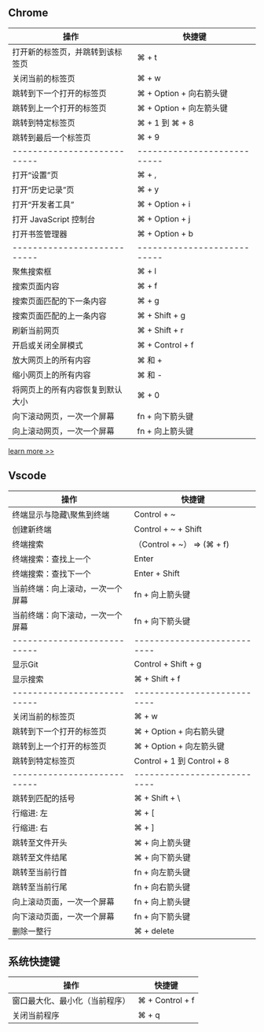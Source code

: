 


## Chrome
|操作|快捷键|
|-----|-----|
|打开新的标签页，并跳转到该标签页|⌘ + t|
|关闭当前的标签页|⌘ + w|
|跳转到下一个打开的标签页|⌘ + Option + 向右箭头键|
|跳转到上一个打开的标签页|⌘ + Option + 向左箭头键|
|跳转到特定标签页|⌘ + 1 到 ⌘ + 8|
|跳转到最后一个标签页|⌘ + 9|
|---------------------------|---------------------------|
|打开“设置”页|⌘ + ,|
|打开“历史记录”页|⌘ + y|
|打开“开发者工具”|⌘ + Option + i|
|打开 JavaScript 控制台|⌘ + Option + j|
|打开书签管理器|⌘ + Option + b|
|---------------------------|---------------------------|
|聚焦搜索框|⌘ + l|
|搜索页面内容|⌘ + f|
|搜索页面匹配的下一条内容|⌘ + g|
|搜索页面匹配的上一条内容|⌘ + Shift + g|
|刷新当前网页|⌘ + Shift + r|
|开启或关闭全屏模式|⌘ + Control + f|
|放大网页上的所有内容|⌘ 和 +|
|缩小网页上的所有内容|⌘ 和 -|
|将网页上的所有内容恢复到默认大小|⌘ + 0|
|向下滚动网页，一次一个屏幕|fn + 向下箭头键|
|向上滚动网页，一次一个屏幕|fn + 向上箭头键|


[learn more >>](https://support.google.com/chrome/answer/157179?co=GENIE.Platform%3DDesktop&hl=zh-Hans)


## Vscode
|操作|快捷键|
|-----|-----|
|终端显示与隐藏\聚焦到终端|Control + ~|
|创建新终端|Control + ~ + Shift|
|终端搜索|（Control + ~） => (⌘ + f)|
|终端搜索：查找上一个|Enter|
|终端搜索：查找下一个|Enter + Shift|
|当前终端：向上滚动，一次一个屏幕|fn + 向上箭头键|
|当前终端：向下滚动，一次一个屏幕|fn + 向下箭头键|
|---------------------------|---------------------------|
|显示Git|Control + Shift + g|
|显示搜索|⌘ + Shift + f|
|---------------------------|---------------------------|
|关闭当前的标签页|⌘ + w|
|跳转到下一个打开的标签页|⌘ + Option + 向右箭头键|
|跳转到上一个打开的标签页|⌘ + Option + 向左箭头键|
|跳转到特定标签页|Control + 1 到 Control + 8|
|---------------------------|---------------------------|
|跳转到匹配的括号|⌘ + Shift + \ |
|行缩进: 左|⌘ + [|
|行缩进: 右|⌘ + ]|
|跳转至文件开头|⌘ + 向上箭头键|
|跳转至文件结尾|⌘ + 向下箭头键|
|跳转至当前行首|fn + 向左箭头键|
|跳转至当前行尾|fn + 向右箭头键|
|向上滚动页面，一次一个屏幕|fn + 向上箭头键|
|向下滚动页面，一次一个屏幕|fn + 向下箭头键|
|删除一整行|⌘ + delete|





## 系统快捷键

|操作|快捷键|
|---|---|
|窗口最大化、最小化（当前程序）|⌘ + Control + f|
|关闭当前程序|⌘ + q|
